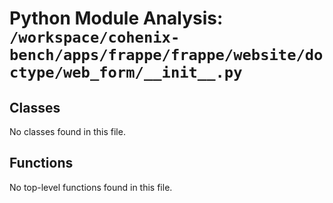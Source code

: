 # Python Module Analysis: `/workspace/cohenix-bench/apps/frappe/frappe/website/doctype/web_form/__init__.py`

## Classes

No classes found in this file.


## Functions

No top-level functions found in this file.
